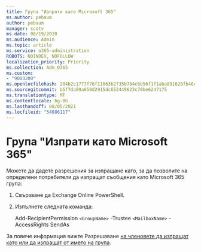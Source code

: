 ```yaml
---
title: Група "Изпрати като Microsoft 365"
ms.author: pebaum
author: pebaum
manager: scotv
ms.date: 08/19/2020
ms.audience: Admin
ms.topic: article
ms.service: o365-administration
ROBOTS: NOINDEX, NOFOLLOW
localization_priority: Priority
ms.collection: Adm_O365
ms.custom:
- "9003200"
ms.openlocfilehash: 204b2c1777f76f11663b2735b784cbb56f1f1aba891628fb46ef37b501c9ff85
ms.sourcegitcommit: b5f7da89a650d2915dc652449623c78be6247175
ms.translationtype: MT
ms.contentlocale: bg-BG
ms.lasthandoff: 08/05/2021
ms.locfileid: "54086117"
---
```

# <a name="send-as-microsoft-365-group"></a>Група "Изпрати като Microsoft 365"

Можете да дадете разрешения за изпращане като, за да позволите на определени потребители да изпращат съобщения като Microsoft 365 група:  

1. Свързване да Exchange Online PowerShell.  

2. Изпълнете следната команда:  

    Add-RecipientPermission `<GroupName>` -Trustee `<MailboxName>` -AccessRights SendAs

За повече информация вижте Разрешаване [на членовете да изпращат като или да изпращат от името на група](https://docs.microsoft.com/microsoft-365/admin/create-groups/allow-members-to-send-as-or-send-on-behalf-of-group?view=o365-worldwide).